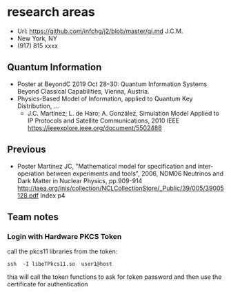 # research areas

  - Url: https://github.com/infchg/j2/blob/master/qi.md   J.C.M. 
  - New York, NY
  - (917) 815 xxxx

## Quantum Information

- Poster at BeyondC 2019 Oct 28–30: Quantum Information Systems Beyond Classical Capabilities, Vienna, Austria.
- Physics-Based Model of Information, applied to Quantum Key Distribution, ... 
  -  J.C. Martínez; L. de Haro; A. González, Simulation Model Applied to IP Protocols and Satellite Communications, 2010 IEEE https://ieeexplore.ieee.org/document/5502488


## Previous

- Poster  Martinez JC, "Mathematical model for specification and inter-operation between experiments and tools", 2006, NDM06 Neutrinos and Dark Matter in Nuclear Physics, pp.909-914 http://iaea.org/inis/collection/NCLCollectionStore/_Public/39/005/39005128.pdf  Index p4


## Team notes

### Login with Hardware PKCS Token

call the pkcs11 libraries from the token:

    ssh  -I libeTPkcs11.so  user1@host 
   
thia will call the token functions to ask for token password and then use the certificate for authentication

